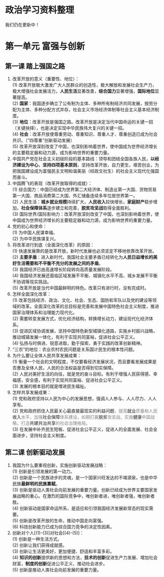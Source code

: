 # 政治学习资料整理

<div class="alert alert-success">
我们仍在更新中！
</div>

# 第一单元 富强与创新

## 第一课 踏上强国之路

1. 改革开放的意义（重要性、地位）：<br />(1) 改革开放极大激发广大人民群众的创造性，极大解放和发展社会生产力，极大增强社会发展活力，**人民生活**显著改善，**综合国力**显著增强，**国际地位**显著提高。<br />(2) **国家**：我国逐步确立了公有制为主体、多种所有制经济共同发展，按劳分配为主体、多种分配方式并存，社会主义市场经济体制等社会主义基本经济制度。<br />(3) **地位**：改革开放是强国之路。改革开放是决定当代中国命运的关键一招（关键抉择），也是决定实现中华民族伟大复兴的关键一招。<br />(4) **社会**：改革开放使尊重劳动、尊重知识、尊重人才、尊重创造已成为社会共识。（“四尊重”创新驱动发展）<br />(5) 改革开放深刻改变了中国，也深刻影响着世界，使中国成为世界经济增长的主要稳定器和动力源，成为影响世界的重要力量。
2. 中国共产党在社会主义初级阶段的基本路线：领导和团结全国各族人民，**以经济建设为中心**，**坚持四项基本原则**，坚持改革开放，自力更生，艰苦创业，为把我国建设成为富强民主文明和谐美丽（经政文社生）的社会主义现代化强国而奋斗。
3. 中国腾飞的表现（改革开放取得的成就）：<br />(1) 综合国力：中国已经成为世界第二大经济体、制造业第一大国、货物贸易第一大国、商品消费第二大国、外汇储备连续多年位居世界第一。<br />(2) 人民生活：**城乡就业规模**持续扩大，**人民收入**较快增长，**家庭财产**稳步增加，**社会保障体系**逐步建立和完善，**脱贫攻坚战**取得全面胜利。<br />(3) 国际世界/国际影响力：改革开放深刻改变了中国，也深刻影响着世界，使中国成为世界经济增长的主要稳定器和动力源，成为影响世界的重要力量。
4. 党的初心和使命：<br />(1) 为中国人民谋幸福、<br />(2) 为中华民族谋复兴。
5. 将改革进行到底（全面深化改革）的原因：<br />(1) 快速发展靠的是改革开放，新时代发展也必须坚定不移地依靠改革开放。<br />(2) **主要矛盾**：进入新时代，我国社会主要矛盾已经转化为**人民日益增长的美好生活需要和不平衡不充分的发展之间的矛盾**。<br />(3) 我国经济已由高速增长阶段转向高质量发展阶段。<br />(4) 我国经济发展还面临区域发展不平衡、城镇化水平不高、城乡发展不平衡不协调等现实挑战。<br />(5) 改革开放是当代中国最鲜明的特色。改革只有进行时，没有完成时。
6. 怎样全面深化改革：<br />(1) 改革包括经济、政治、文化、社会、生态、国防和军队以及党的建设等领域的改革。全面深化改革的总目标是完善和发展中国特色社会主义制度，推进国家治理体系和治理能力现代化。<br />(2) 需要转变发展方式，优化经济结构，转换增长动力，建设现代化经济体系。<br />(3) 促进区域协调发展，坚持中国特色新型城镇化道路，实施乡村振兴战略，推动城镇发展一体化，有利于实现共同富裕，促进社会公平正义。<br />(4) 弘扬与时俱进、锐意进取，勤于探索，勇于实践的改革创新精神。
7. “三农”的地位：农业农村农民问题是关系国计民生的根本性问题。
8. 为什么要让全体人民共享发展成果：<br />(1) 衡量一个社会的文明程度，不仅要看经济发展状况，而且要看发展成果是否惠及全体人民，人民的合法权益是否得到切实保障。<br />(2) 人民对美好生活的向往，就是党的奋斗目标。有利于增强人民获得感、幸福感，安全感，有利于实现共同富裕、促进社会公平正义。<br />(3) 发展的根本目的就是增进民生福祉。
9. 怎样共享发展成果：<br />(1) 党和政府坚持以人民为中心的发展思想，强调人人参与、人人尽力、人人享有。<br />(2) 党和政府抓住人民最关心最直接最现实的利益问题<span style="color: gray;">，提高</span>就业<span style="color: gray;">质量和人民</span>收入<span style="color: gray;">水平，加强</span>社会保障<span style="color: gray;">体系建设，如期打赢</span>脱贫<span style="color: gray;">攻坚战，实施</span>健康<span style="color: gray;">中国战略，打造</span>共建共治共享<span style="color: gray;">的社会治理格局。</span><br />(3) 在发展中补齐民生短板、促进社会公平正义，促进人的全面发展、社会全面进步，坚持社会主义制度。

## 第二课 创新驱动发展

1. 我国为什么要重视创新，实施创新驱动发展战略：<br />(1) 创新是引领发展的第一动力。<br />(2) 创新是一个民族进步的灵魂，是一个国家兴旺发达的不竭源泉，也是中华民族**最鲜明的民族禀赋**。<br />(3) 创新是驱动人类社会向前发展的重要力量。创新已经成为世界主要国家发展战略的重心。在激烈的国际竞争中，唯创新者进，唯创新者强，唯创新者胜。<br />(4) 创新驱动是国家命运所系，是适应和引领我国经济发展新常态的现实需要。<br />(5) 创新是改革开放的生命，推动中国走向富强。<br />(6) 科技创新能力已成为综合国力竞争的决定性因素。
2. 创新对个人[(1)-(3)]对社会[(4)-(5)]：<br />(1) 创新是一种生活方式。<br />(2) 创新让我们获得成就感。<br />(3) 创新让生活更美好，更加便捷、舒适和丰富多彩。<br />(4) **知识的创新**提供新的思想和方法，**技术的创新**促进生产力发展、增加社会财富，**制度的创新**促进公平正义、推动社会进步。<br />(5) 创新是推动人类社会向前发展的重要力量。
